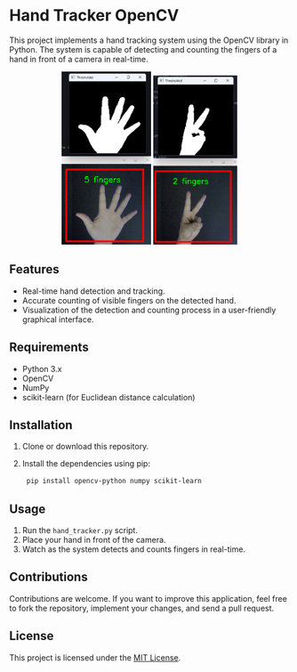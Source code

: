 # Hand Tracker OpenCV

This project implements a hand tracking system using the OpenCV library in Python. The system is capable of detecting and counting the fingers of a hand in front of a camera in real-time.

<p align="center">
  <img src="image-3.png" alt="Image 3" width="32%">
  <img src="image-1.png" alt="Image 1" width="30%">
</p>

## Features

- Real-time hand detection and tracking.
- Accurate counting of visible fingers on the detected hand.
- Visualization of the detection and counting process in a user-friendly graphical interface.

## Requirements

- Python 3.x
- OpenCV
- NumPy
- scikit-learn (for Euclidean distance calculation)

## Installation

1. Clone or download this repository.
2. Install the dependencies using pip:

   ```bash
    pip install opencv-python numpy scikit-learn
   ```

## Usage

1. Run the `hand_tracker.py` script.
2. Place your hand in front of the camera.
3. Watch as the system detects and counts fingers in real-time.

## Contributions

Contributions are welcome. If you want to improve this application, feel free to fork the repository, implement your changes, and send a pull request.

## License

This project is licensed under the [MIT License](LICENSE).
